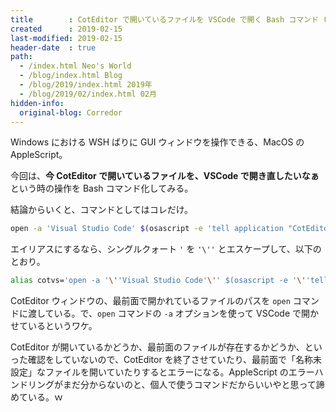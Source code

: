 ```yaml
---
title        : CotEditor で開いているファイルを VSCode で開く Bash コマンド (AppleScript 併用)
created      : 2019-02-15
last-modified: 2019-02-15
header-date  : true
path:
  - /index.html Neo's World
  - /blog/index.html Blog
  - /blog/2019/index.html 2019年
  - /blog/2019/02/index.html 02月
hidden-info:
  original-blog: Corredor
---
```


Windows における WSH ばりに GUI ウィンドウを操作できる、MacOS の AppleScript。

今回は、**今 CotEditor で開いているファイルを、VSCode で開き直したいなぁ**という時の操作を Bash コマンド化してみる。

結論からいくと、コマンドとしてはコレだけ。

```bash
open -a 'Visual Studio Code' $(osascript -e 'tell application "CotEditor" to get path of document 1')'
```

エイリアスにするなら、シングルクォート `'` を `'\''` とエスケープして、以下のとおり。

```bash
alias cotvs='open -a '\''Visual Studio Code'\'' $(osascript -e '\''tell application "CotEditor" to get path of document 1'\'')'
```

CotEditor ウィンドウの、最前面で開かれているファイルのパスを `open` コマンドに渡している。で、`open` コマンドの `-a` オプションを使って VSCode で開かせているというワケ。

CotEditor が開いているかどうか、最前面のファイルが存在するかどうか、といった確認をしていないので、CotEditor を終了させていたり、最前面で「名称未設定」なファイルを開いていたりするとエラーになる。AppleScript のエラーハンドリングがまだ分からないのと、個人で使うコマンドだからいいやと思って諦めている。ｗ
